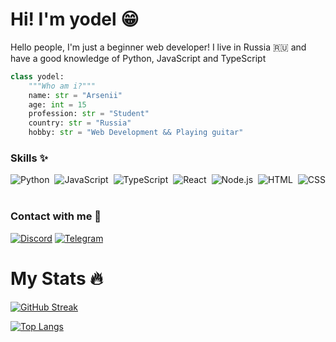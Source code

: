 # Hi! I'm **yodel** 😁

Hello people, I'm just a beginner web developer!
I live in Russia 🇷🇺 and have a good knowledge of Python, JavaScript and TypeScript

```py
class yodel:
    """Who am i?"""
    name: str = "Arsenii"
    age: int = 15
    profession: str = "Student"
    country: str = "Russia"
    hobby: str = "Web Development && Playing guitar"
```

### Skills ✨

![Python](https://img.shields.io/badge/-Python-05122A?style=flat&logo=python)&nbsp;
![JavaScript](https://img.shields.io/badge/-JavaScript-05122A?style=flat&logo=javascript)&nbsp;
![TypeScript](https://img.shields.io/badge/-TypeScript-05122A?style=flat&logo=typescript)&nbsp;
![React](https://img.shields.io/badge/-React-05122A?style=flat&logo=react)&nbsp;
![Node.js](https://img.shields.io/badge/-Node.js-05122A?style=flat&logo=node.js)&nbsp;
![HTML](https://img.shields.io/badge/-HTML-05122A?style=flat&logo=HTML5)&nbsp;
![CSS](https://img.shields.io/badge/-CSS-05122A?style=flat&logo=CSS3&logoColor=1572B6)&nbsp;

### Contact with me 🔗
[![Discord](https://img.shields.io/badge/-Discord-090909?style=flat&logo=discord&link=https://discordapp.com/users/1087504544713424926)](https://discordapp.com/users/1087504544713424926)
[![Telegram](https://img.shields.io/badge/-Telegram-090909?style=flat-square&logo=telegram&link=https://t.me/theyodel)](https://t.me/theyodel)

# My Stats 🔥
[![GitHub Streak](http://github-readme-streak-stats.herokuapp.com?user=theyodel&theme=dark&background=000000)](https://git.io/streak-stats)

[![Top Langs](https://github-readme-stats.vercel.app/api/top-langs/?username=theyodel&layout=compact&theme=vision-friendly-dark)](https://github.com/anuraghazra/github-readme-stats)
